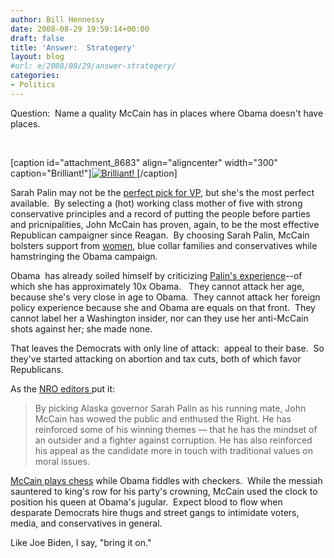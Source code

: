 ```yaml
---
author: Bill Hennessy
date: 2008-08-29 19:59:14+00:00
draft: false
title: 'Answer:  Strategery'
layout: blog
#url: e/2008/08/29/answer-strategery/
categories:
- Politics
---
```


Question:  Name a quality McCain has in places where Obama doesn't have places.

 

[caption id="attachment_8683" align="aligncenter" width="300" caption="Brilliant!"][![Brilliant!](https://hennessysview.com/wp-content/uploads/2008/08/palin2-300x86.jpg)
](https://www.johnmccain.com)[/caption]

Sarah Palin may not be the [perfect pick for VP](https://michellemalkin.com/2008/08/29/palin-for-america-a-true-conservative/), but she's the most perfect available.  By selecting a (hot) working class mother of five with strong conservative principles and a record of putting the people before parties and pricnipalities, John McCain has proven, again, to be the most effective Republican campaigner since Reagan.  By choosing Sarah Palin, McCain bolsters support from [women](https://hotair.com/archives/2008/08/29/palin-lets-shatter-that-glass-ceiling-that-hillary-cracked/), blue collar families and conservatives while hamstringing the Obama campaign.

Obama  has already soiled himself by criticizing [Palin's experience](https://hotair.com/archives/2008/08/29/now-obama-wants-experience/)--of which she has approximately 10x Obama.   They cannot attack her age, because she's very close in age to Obama.  They cannot attack her foreign policy experience because she and Obama are equals on that front.  They cannot label her a Washington insider, nor can they use her anti-McCain shots against her; she made none.

That leaves the Democrats with only line of attack:  appeal to their base.  So they've started attacking on abortion and tax cuts, both of which favor Republicans.

As the [NRO editors ](https://article.nationalreview.com/?q=NWIyZDUxOGE5MGQxNWI5ZDhkYmQ2OTU0N2M2ZTI5NzA=)put it:


> By picking Alaska governor Sarah Palin as his running mate, John McCain has wowed the public and enthused the Right. He has reinforced some of his winning themes — that he has the mindset of an outsider and a fighter against corruption. He has also reinforced his appeal as the candidate more in touch with traditional values on moral issues.


[McCain plays chess](https://hennessysview.com/2008/08/21/8558-revision-3/) while Obama fiddles with checkers.  While the messiah sauntered to king's row for his party's crowning, McCain used the clock to position his queen at Obama's jugular.  Expect blood to flow when desparate Democrats hire thugs and street gangs to intimidate voters, media, and conservatives in general.

Like Joe Biden, I say, "bring it on."
